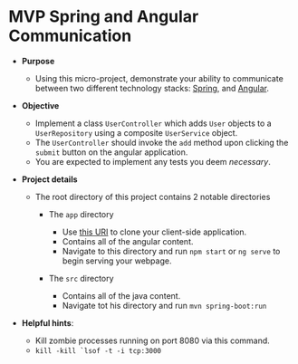 # MVP Spring and Angular Communication
* **Purpose**
    * Using this micro-project, demonstrate your ability to communicate between two different technology stacks: [Spring](https://spring.io/), and [Angular](https://angular.io/).
    
* **Objective**
    * Implement a class `UserController` which adds `User` objects to a `UserRepository` using a composite `UserService` object.
    * The `UserController` should invoke the `add` method upon clicking the `submit` button on the angular application.
    * You are expected to implement any tests you deem _necessary_.

* **Project details**
    * The root directory of this project contains 2 notable directories
        * The `app` directory
            * Use [this URI](https://github.com/Zipcoder/angular-spring-service-client.git) to clone your client-side application. 
            * Contains all of the angular content.
            * Navigate to this directory and run `npm start` or `ng serve` to begin serving your webpage.
            
        * The `src` directory
            * Contains all of the java content.
            * Navigate tot his directory and run `mvn spring-boot:run`
            
* **Helpful hints**:
    * Kill zombie processes running on port 8080 via this command.
    * ```kill -kill `lsof -t -i tcp:3000```